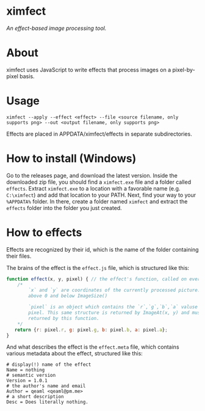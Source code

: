 # ximfect
*An effect-based image processing tool.*

# About
ximfect uses JavaScript to write effects that process images on a pixel-by-pixel basis.

# Usage
`ximfect --apply --effect <effect> --file <source filename, only supports png> --out <output filename, only supports png>`

Effects are placed in APPDATA/ximfect/effects in separate subdirectories.

# How to install (Windows)
Go to the releases page, and download the latest version. Inside the downloaded zip file, you should find a `ximfect.exe` file and a folder called `effects`. Extract `ximfect.exe` to a location with a favorable name (e.g. `C:\ximfect`) and add that location to your PATH. Next, find your way to your `%APPDATA%` folder. In there, create a folder named `ximfect` and extract the `effects` folder into the folder you just created.

# How to effects
Effects are recognized by their id, which is the name of the folder containing their files.

The brains of the effect is the `effect.js` file, which is structured like this:
```js
function effect(x, y, pixel) { // the effect's function, called on every pixel.
    /*
        `x` and `y` are coordinates of the currently processed picture. always 
        above 0 and below ImageSize()

        `pixel` is an object which contains the `r`,`g`,`b`,`a` valuse of the 
        pixel. This same structure is returned by ImageAt(x, y) and must be 
        returned by this function.
    */
   return {r: pixel.r, g: pixel.g, b: pixel.b, a: pixel.a};
}
```

And what describes the effect is the `effect.meta` file, which contains various metadata about the effect, structured like this:
```
# display(!) name of the effect
Name = nothing
# semantic version
Version = 1.0.1
# the author's name and email
Author = qeaml <qeaml@pm.me>
# a short description
Desc = Does literally nothing.
```